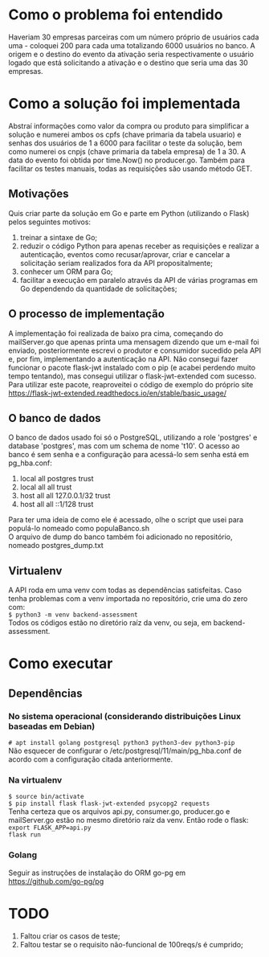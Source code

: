 # Como o problema foi entendido
Haveriam 30 empresas parceiras com um número próprio de usuários cada uma - coloquei 200 para cada uma totalizando 6000 usuários no banco. A origem e o destino do evento da ativação seria respectivamente o usuário logado que está solicitando a ativação e o destino que seria uma das 30 empresas.

# Como a solução foi implementada
Abstraí informações como valor da compra ou produto para simplificar a solução e numerei ambos os cpfs (chave primaria da tabela usuario) e senhas dos usuários de 1 a 6000 para facilitar o teste da solução, bem como numerei os cnpjs (chave primaria da tabela empresa) de 1 a 30. A data do evento foi obtida por time.Now() no producer.go. Também para facilitar os testes manuais, todas as requisições são usando método GET.

## Motivações
Quis criar parte da solução em Go e parte em Python (utilizando o Flask) pelos seguintes motivos:
1. treinar a sintaxe de Go;
2. reduzir o código Python para apenas receber as requisições e realizar a autenticação, eventos como recusar/aprovar, criar e cancelar a solicitação seriam realizados fora da API propositalmente;
3. conhecer um ORM para Go;
4. facilitar a execução em paralelo através da API de várias programas em Go dependendo da quantidade de solicitações;

## O processo de implementação
A implementação foi realizada de baixo pra cima, começando do mailServer.go que apenas printa uma mensagem dizendo que um e-mail foi enviado, posteriormente escrevi o produtor e consumidor sucedido pela API e, por fim, implementando a autenticação na API. Não consegui fazer funcionar o pacote flask-jwt instalado com o pip (e acabei perdendo muito tempo tentando), mas consegui utilizar o flask-jwt-extended com sucesso. Para utilizar este pacote, reaproveitei o código de exemplo do próprio site https://flask-jwt-extended.readthedocs.io/en/stable/basic_usage/  

## O banco de dados
O banco de dados usado foi só o PostgreSQL, utilizando a role 'postgres' e database 'postgres', mas com um schema de nome 't10'. O acesso ao banco é sem senha e a configuração para acessá-lo sem senha está em pg_hba.conf:
1. local   all             postgres                                trust  
2. local   all             all                                     trust  
3. host    all             all             127.0.0.1/32            trust  
4. host    all             all             ::1/128                 trust  

Para ter uma ideia de como ele é acessado, olhe o script que usei para populá-lo nomeado como populaBanco.sh  
O arquivo de dump do banco também foi adicionado no repositório, nomeado postgres_dump.txt

## Virtualenv
A API roda em uma venv com todas as dependências satisfeitas. Caso tenha problemas com a venv importada no repositório, crie uma do zero com:  
```$ python3 -m venv backend-assessment```  
Todos os códigos estão no diretório raíz da venv, ou seja, em backend-assessment.  

# Como executar
## Dependências
### No sistema operacional (considerando distribuições Linux baseadas em Debian)  
```# apt install golang postgresql python3 python3-dev python3-pip```  
Não esquecer de configurar o /etc/postgresql/11/main/pg_hba.conf de acordo com a configuração citada anteriormente.  

### Na virtualenv  
```$ source bin/activate```  
```$ pip install flask flask-jwt-extended psycopg2 requests```  
Tenha certeza que os arquivos api.py, consumer.go, producer.go e mailServer.go estão no mesmo diretório raíz da venv. Então rode o flask:  
```export FLASK_APP=api.py```  
```flask run```  

### Golang
Seguir as instruções de instalação do ORM go-pg em https://github.com/go-pg/pg  

# TODO
1. Faltou criar os casos de teste;
2. Faltou testar se o requisito não-funcional de 100reqs/s é cumprido;
